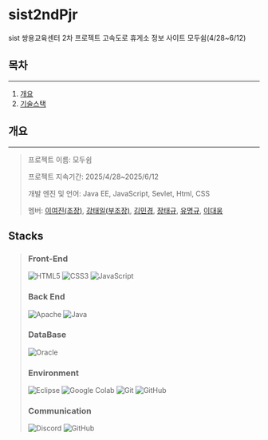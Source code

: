 # sist2ndPjr
sist 쌍용교육센터 2차 프로젝트
고속도로 휴게소 정보 사이트
모두쉼(4/28~6/12)

## 목차
- - -
1. [개요](#개요)
2. [기술스택](#Stacks)

## 개요
- - -
> 프로젝트 이름: 모두쉼
>
> 프로젝트 지속기간: 2025/4/28~2025/6/12
> 
> 개발 엔진 및 언어: Java EE, JavaScript, Sevlet, Html, CSS
> 
> 멤버: [이여진(조장)](https://github.com/yeojinhub), [강태일(부조장)](https://github.com/tgncosist2), [김민경](https://github.com/min-7343), [장태규](https://github.com/taegu825), [유명규](https://github.com/RyuMG), [이대웅](https://github.com/bkj0517)



## Stacks
> ### Front-End
> 
> ![HTML5](https://img.shields.io/badge/html5-%23E34F26.svg?style=for-the-badge&logo=html5&logoColor=white)
> ![CSS3](https://img.shields.io/badge/css3-%231572B6.svg?style=for-the-badge&logo=css3&logoColor=white)
> ![JavaScript](https://img.shields.io/badge/javascript-%23323330.svg?style=for-the-badge&logo=javascript&logoColor=%23F7DF1E)
> 
> ### Back End
> 
> ![Apache](https://img.shields.io/badge/apache-%23D42029.svg?style=for-the-badge&logo=apache&logoColor=white)
> ![Java](https://img.shields.io/badge/java-%23ED8B00.svg?style=for-the-badge&logo=openjdk&logoColor=white)
> 
> ### DataBase
> 
> ![Oracle](https://img.shields.io/badge/Oracle-F80000?style=for-the-badge&logo=oracle&logoColor=white)
>
> ### Environment
> 
> ![Eclipse](https://img.shields.io/badge/Eclipse-FE7A16.svg?style=for-the-badge&logo=Eclipse&logoColor=white)
> ![Google Colab](https://img.shields.io/badge/Google%20Colab-%23F9A825.svg?style=for-the-badge&logo=googlecolab&logoColor=white)
> ![Git](https://img.shields.io/badge/git-%23F05033.svg?style=for-the-badge&logo=git&logoColor=white)
> ![GitHub](https://img.shields.io/badge/github-%23121011.svg?style=for-the-badge&logo=github&logoColor=white)
>
> ### Communication
> 
> ![Discord](https://img.shields.io/badge/Discord-%235865F2.svg?style=for-the-badge&logo=discord&logoColor=white)
> ![GitHub](https://img.shields.io/badge/github-%23121011.svg?style=for-the-badge&logo=github&logoColor=white)
